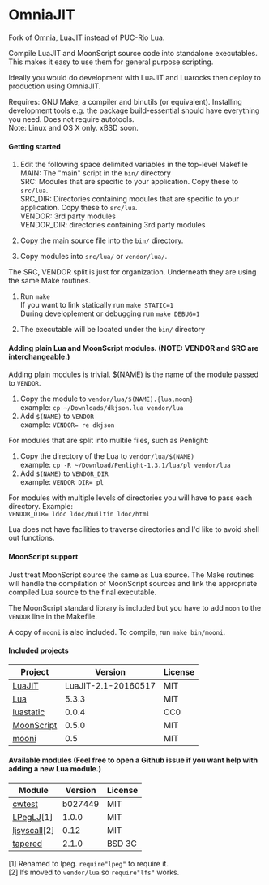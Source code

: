 OmniaJIT
========

Fork of [Omnia](https://github.com/tongson/omnia), LuaJIT instead of PUC-Rio Lua.

Compile LuaJIT and MoonScript source code into standalone executables. This makes it easy to use them for general purpose scripting.

Ideally you would do development with LuaJIT and Luarocks then deploy to production using OmniaJIT.

Requires: GNU Make, a compiler and binutils (or equivalent). Installing development tools e.g. the package build-essential should have everything you need. Does not require autotools.<br/>
Note: Linux and OS X only. xBSD soon.

#### Getting started

1. Edit the following space delimited variables in the top-level Makefile<br/>
     MAIN: The "main" script in the `bin/` directory<br/>
     SRC: Modules that are specific to your application. Copy these to `src/lua`. <br/>
     SRC_DIR: Directories containing modules that are specific to your application. Copy these to `src/lua`.</br>
     VENDOR: 3rd party modules<br/>
     VENDOR_DIR: directories containing 3rd party modules<br/>

2. Copy the main source file into the `bin/` directory.

3. Copy modules into `src/lua/` or `vendor/lua/`.

The SRC, VENDOR split is just for organization. Underneath they are using the same Make routines.

1. Run `make`<br/>
If you want to link statically run `make STATIC=1`<br/>
During developlement or debugging run `make DEBUG=1`

2. The executable will be located under the `bin/` directory

#### Adding plain Lua and MoonScript modules. (NOTE: VENDOR and SRC are interchangeable.)

Adding plain modules is trivial. $(NAME) is the name of the module passed to `VENDOR`.

1. Copy the module to `vendor/lua/$(NAME).{lua,moon}`<br/>
  example: `cp ~/Downloads/dkjson.lua vendor/lua`
1. Add `$(NAME)` to `VENDOR`<br/>
  example: `VENDOR= re dkjson`

For modules that are split into multile files, such as Penlight:

1. Copy the directory of the Lua to `vendor/lua/$(NAME)`<br/>
  example: `cp -R ~/Download/Penlight-1.3.1/lua/pl vendor/lua`
1. Add `$(NAME)` to `VENDOR_DIR`<br/>
  example: `VENDOR_DIR= pl`

For modules with multiple levels of directories you will have to pass each directory. Example:<br/>
  `VENDOR_DIR= ldoc ldoc/builtin ldoc/html`

Lua does not have facilities to traverse directories and I'd like to avoid shell out functions.

#### MoonScript support

Just treat MoonScript source the same as Lua source. The Make routines will handle the compilation of MoonScript sources and link the appropriate compiled Lua source to the final executable.

The MoonScript standard library is included but you have to add `moon` to the `VENDOR` line in the Makefile.

A copy of `mooni` is also included. To compile, run `make bin/mooni`.

#### Included projects

Project                                                     | Version             | License
------------------------------------------------------------|---------------------|---------
[LuaJIT](http://www.luajit.org)                             | LuaJIT-2.1-20160517 | MIT
[Lua](http://www.lua.org)                                   | 5.3.3               | MIT
[luastatic](https://github.com/ers35/luastatic)             | 0.0.4               | CC0
[MoonScript](http://moonscript.org)                         | 0.5.0               | MIT
[mooni](https://luarocks.org/modules/steved/mooni)          | 0.5                 | MIT

#### Available modules (Feel free to open a Github issue if you want help with adding a new Lua module.)

Module                                                          | Version         | License
----------------------------------------------------------------|-----------------|---------
[cwtest](https://github.com/catwell/cwtest)                     | b027449         | MIT
[LPegLJ](https://github.com/sacek/LPegLJ)[1]                    | 1.0.0           | MIT
[ljsyscall](https://github.com/justincormack/ljsyscall/)[2]     | 0.12            | MIT
[tapered](https://bitbucket.org/telemachus/tapered)             | 2.1.0           | BSD 3C

[1] Renamed to lpeg. `require"lpeg"` to require it.<br/>
[2] lfs moved to `vendor/lua` so `require"lfs"` works.<br/>

